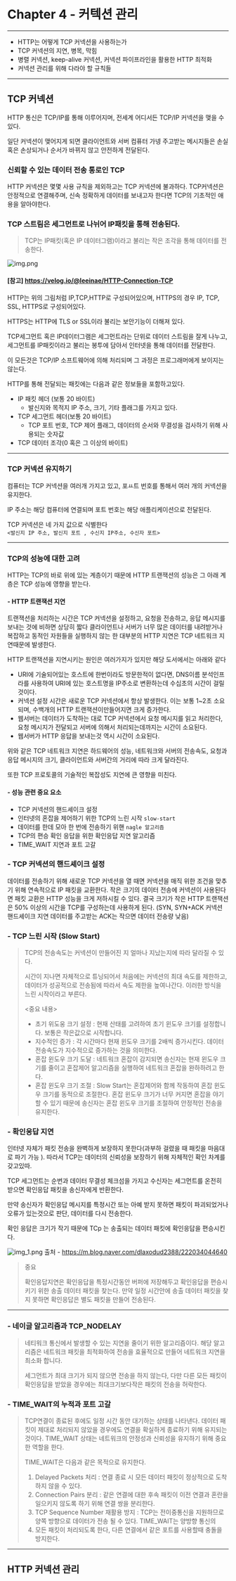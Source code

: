 # Chapter 4 - 커텍션 관리 

---

- HTTP는 어떻게 TCP 커넥션을 사용하는가
- TCP 커넥션의 지연, 병목, 막힘
- 병렬 커넥션, keep-alive 커넥션, 커넥션 파이프라인을 활용한 HTTP 최적화
- 커넥션 관리를 위해 다라야 할 규칙들


---
 

## TCP 커넥션 

HTTP 통신은 TCP/IP를 통해 이루어지며, 전세계 어디서든 TCP/IP 커넥션을 맺을 수 있다. 

일단 커넥션이 맺어지게 되면 클라이언트와 서버 컴퓨터 가넹 주고받는 메시지들은 손실 혹은 손상되거나 순서가 바뀌지 않고 안전하게 전달된다.



### 신뢰할 수 있는 데이터 전송 통로인 TCP

HTTP 커넥션은 몇몇 사용 규칙을 제외하고는 TCP 커넥션에 불과하다. TCP커넥션은 안정적으로 연결해주며, 신속 정확하게 데이터를 보내고자 한다면
TCP의 기초적인 애용을 알아야한다.

### TCP 스트림은 세그먼트로 나뉘어 IP패킷을 통해 전송된다.

> TCP는 IP패킷(혹은 IP 데이터그램)이라고 불리는 작은 조각을 통해 데이터를 전송한다.

![img.png](img.png)
#### [참고] https://velog.io/@leeinae/HTTP-Connection-TCP

HTTP는 위의 그림처럼 IP,TCP,HTTP로 구성되어있으며, HTTPS의 경우 IP, TCP, SSL, HTTPS로 구성되어있다.

HTTPS는 HTTP에 TLS or SSL이라 불리는 보안기능이 더해져 있다.  

TCP세그먼트 혹은 IP데이터그램은 세그먼트라는 단위로 데이터 스트림을 잘게 나누고, 세그먼트를 IP패킷이라고 불리는 봉투에 담아서
인터넷을 통해 데이터를 전달한다.

이 모든것은 TCP/IP 소프트웨어에 의해 처리되며 그 과정은 프로그래머에게 보이지는 않는다.

HTTP를 통해 전달되는 패킷에는 다음과 같은 정보들을 포함하고있다.

- IP 패킷 헤더 (보통 20 바이트)
  - 발신지와 목적지 IP 주소, 크기, 기타 플래그를 가지고 있다.
- TCP 세그먼트 헤더(보통 20 바이트)
  - TCP 포트 번호, TCP 제어 플래그, 데이터의 순서와 무결성을 검사하기 위해 사용되는 숫자값
- TCP 데이터 조각(0 혹은 그 이상의 바이트)

---

### TCP 커넥션 유지하기

컴퓨터는 TCP 커넥션을 여러개 가지고 있고, 포ㅛ트 번호를 통해서 여러 개의 커넥션을 유지한다.

IP 주소는 해당 컴퓨터에 연결되며 포트 번호는 해당 애플리케이션으로 전달된다. 

TCP 커넥션은 네 가지 값으로 식별한다 <br>
`<발신지 IP 주소, 발신지 포트 , 수신지 IP주소, 수신자 포트>`


---

### TCP의 성능에 대한 고려 

HTTP는  TCP의 바로 위에 있는 계층이기 때문에 HTTP 트랜잭션의 성능은 그 아래 계층은 TCP 성능에 영향을 받는다.


#### -  HTTP 트랜잭션 지연

트랜잭션을 처리하는 시간은 TCP 커넥션을 설정하고, 요청을 전송하고, 응답 메시지를 보내는 것에 비하면 상당히 짧다
클라이언트나 서버가 너무 많은 데이터를 내려받거나 복잡하고 동적인 자원들을 실행하지 않는 한 대부분의 HTTP 지연은
TCP 네트워크 지연때문에 발생한다.

HTTP 트랜잭션을 지연시키는 원인은 여러가지가 있지만 해당 도서에서는 아래와 같다

 - URI에 기술되어있는 호스트에 한번이라도 방문한적이 없다면, DNS이름 분석인프라를 사용하여 URI에 있는 호스트명을 IP주소로 변환하는데 수십초의 시간이 걸릴것이다.
 - 커넥션 설정 시간은 새로운 TCP 커넥션에서 항상 발생한다. 이는 보통 1~2초 소요되며, 수백개의 HTTP 트랜잭션이만들어지면 크게 증가한다.
 - 웹서버는 데이터가 도착하는 대로 TCP 커넥션에서 요청 메시지를 읽고 처리한다, 요청 메시지가 전달되고 서버에 의해서 처리되는데까지는 시간이 소요된다.
 - 웹서버가 HTTP 응답을 보내는것 역시 시간이 소요된다.

위와 같은 TCP 네트워크 지연은 하드웨어의 성능, 네트워크와 서버의 전송속도, 요청과 응답 메시지의 크기, 클라이언트와 서버간의 거리에 따라 크게 달라진다.

또한 TCP 프로토콜의 기술적인 복잡성도 지연에 큰 영향을 미친다.

#### - 성능 관련 중요 요소 

 - TCP 커넥션의 핸드셰이크 설정
 - 인터넷의 혼잡을 제어하기 위한 TCP의 느린 시작 `slow-start`
 - 데이터를 한데 모아 한 번에 전송하기 위핸 `nagle 알고리즘`
 - TCP의 편승 확인 응답을 위한 확인응답 지연 알고리즘
 - TIME_WAIT 지연과 포트 고갈 


### - TCP 커넥션의 핸드셰이크 설정

데이터를 전송하기 위해 새로운 TCP 커넥션을 열 때면 커넥션을 매직 위한 
조건을 맞추기 위해 연속적으로 IP 패킷을 교환한다. 작은 크기의 데이터 전송에 커넥션이 사용된다면 패킷 교환은
HTTP 성능을 크게 저하시킬 수 있다. 결국 크기가 작은 HTTP 트랜잭션은 50% 이상의 시간을 TCP를 구성하는데 사용하게 된다.
(SYN, SYN+ACK 커넥션 핸드셰이크 지연 데이터를 주고받는 ACK는 작으면 데이터 전송량 낮음)

### - TCP 느린 시작 (Slow Start)

> TCP의 전송속도는 커넥션이 만들어진 지 얼마나 지났는지에 따라 달라질 수 있다.
> 
> 시간이 지나면 자체적으로 튜닝되어서 처음에는 커넥션의 최대 속도를 제한하고, 데이터가 성공적으로 전송됨에 따라서 속도 제한을 높여나간다. 이러한 
> 방식을 느린 시작이라고 부른다. 
>
> <중요 내용>
> 
> - 초기 위도웅 크기 설정 : 현재 산태를 고려하여 초기 윈도우 크기를 설정합니다. 보통은 작은값으로 시작합니다.  
> - 지수적인 증가 : 각 시간마다 현재 윈도우 크기를 2배씩 증가시킨다. 데이터 전송속도가 지수적으로 증가하는 것을 의미한다.
> - 혼잡 윈도우 크기 도달 : 네트워크 혼잡이 감지되면 송신자는 현재 윈도우 크기를 줄이고 혼잡제어 알고리즘을 실행하여 네트워크 혼잡을 완하하려고 한다.
> - 혼잡 윈도우 크기 조절 : Slow Start는 혼잡제어와 함께 작동하여 혼잡 윈도우 크기를 동적으로 조절한다. 혼잡 윈도우 크기가 너무 커지면 혼잡을 야기할 수 있기 때문에 송신자는 혼잡 윈도우 크기를 조절하여 안정적인 전송을 유지한다.


### - 확인응답 지연 

인터넷 자체가 패킷 전송을 완벽하게 보장하지 못한다(과부하 걸렸을 때 패킷을 마음대로 파기 가능 ). 따라서 TCP는 데이터의 신뢰성을 보장하기 위해 자체적인 확인 차계를 갖고있따.

TCP 세그먼트는 순번과 데이터 무결성 체크섬을 가지고 수신자는 세그먼트를 온전히 받으면
확인응답 패킷을 송신자에게 반환한다.

만약 송신자가 확인응답 메시지를 특정시간 또는 아예 받지 못하면 패킷이 파괴되었거나 오류가 있는것으로 판단, 데이터를 다시 전송한다.

확인 응답은 크기가 작기 때문에 TCp 는 송출되는 데이터 패킷에 확인응답을 편승시킨다.

![img_1.png](img_1.png)
출처 - https://m.blog.naver.com/dlaxodud2388/222034044640

> 중요
> 
> 확인응답지연은 확인응답을 특정시간동안 버퍼에 저장해두고 확인응답을 편승시키기 위한 송출 데이터 패킷을 찾는다.
> 만약 일정 시간안에 송출 데이터 패킷을 찾지 못하면 확인응답은 별도 패킷을 만들어 전송된다.

---

### - 네이글 알고리즘과 TCP_NODELAY

> 네티워크 통신에서 발생할 수 있는 지연을 줄이기 위한 알고리즘이다. 해당 알고리즘은 네트워크 패킷을 최적화하여 전송을 효율적으로
> 만들어 네트워크 지연을 최소화 합니다.
> 
> 세그먼트가 최대 크기가 되지 않으면 전송을 하지 않는다, 다만 다른 모든 패킷이 확인응답을 받았을 경우에는 최대크기보다작은 패킷의 전송을 허락한다.


### - TIME_WAIT의 누적과 포트 고갈 

> TCP연결이 종료된 후에도 일정 시간 동안 대기하는 상태를 나타낸다. 데이터 패킷이 제대로 처리되지 않았을 경우에도 연결을 확실하게 종료하기
> 위해 유지되는 것이다. TIME_WAIT 상태는 네트워크의 안정성과 신뢰성을 유지하기 위해 중요한 역할을 한다.
> 
> TIME_WAIT은 다음과 같은 목적으로 유지한다.
> 
> 1. Delayed Packets 처리 : 연결 종료 시 모든 데이터 패킷이 정상적으로 도착하지 않을 수 있다. 
> 2. Connection Pairs 분리 : 같은 연결에 대한 후속 패킷이 이전 연결과 혼란을 일으키지 않도록 하기 위해 연결 쌍을 분리한다.
> 3. TCP Sequence Number 재활용 방지 : TCP는 전이중통신을 지원하므로 양쪽 방향으로 데이터가 전송 될 수 있다. TIME_WAIT는 양방향 통신의
> 4. 모든 패킷이 처리되도록 한다, 다른 연결에서 같은 포트를 사용할때 충돌을 방지한다.


---


## HTTP 커넥션 관리
